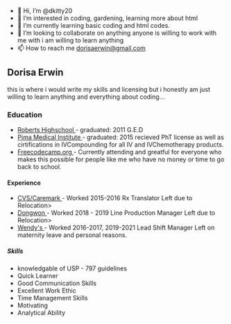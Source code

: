 - 👋 Hi, I’m @dkitty20
- 👀 I’m interested in coding, gardening, learning more about html 
- 🌱 I’m currently learning basic coding and html codes.
- 💞️ I’m looking to collaborate on anything anyone is willing to work with me with i am willing to learn anything
- 📫 How to reach me dorisaerwin@gmail.com

<!DOCTYPE html>
<html>

<main>
<h2> Dorisa Erwin </h2>

</main>


<div>
  
<p> this is where i would write my skills and licensing but i honestly am just willing to learn anything and everything about coding...</p>

</div>
<div>

<h3>Education</h3>

<p>
  <ul>
    <li> <a href="https://www.google.com/maps/place/Roberts+High+School/@44.9299169,-123.0651013,13z/data=!4m9!1m2!2m1!1ssalem+highschool+oregon!3m5!1s0x54bfff2a67ce6b59:0xe9d5055346011a3b!8m2!3d44.9254457!4d-122.9887531!15sChdzYWxlbSBoaWdoc2Nob29sIG9yZWdvbpIBBnNjaG9vbA" target="_blank"> Roberts Highschool </a> - graduated: 2011 G.E.D 
    </li>
    <li>
<a href="https://www.google.com/maps/place/Pima+Medical+Institute+-+Mesa/@33.3868724,-111.8165976,13z/data=!3m1!5s0x872b080993fde203:0x620c4d2d3c980531!4m9!1m2!2m1!1spima+medical+institute+mesa+az!3m5!1s0x872b0809ed49bf8f:0xa13480a1fb8f8629!8m2!3d33.3972652!4d-111.8735083!15sCh5waW1hIG1lZGljYWwgaW5zdGl0dXRlIG1lc2EgYXqSAQ5tZWRpY2FsX3NjaG9vbA" target="_blank"> Pima Medical Institute </a> -  graduated: 2015 recieved PhT license as well as cirtifications in  IVCompounding for all IV and IVChemotherapy products.
</li>
<li>
<a href="https://freecodecamp.org" target="_blank"> Freecodecamp.org </a> - Currently attending and greatful for everyone who makes this possible for people like me who have no money or time to go back to school. 
</li> </ul>
</p>

</div>
<div>
  
<h4> Experience </h4>

</div>
<div>

<p> 
  <ul>
<li>
<a href="https://www.google.com/maps/place/CVS+Caremark+AZ/@33.580986,-111.8766479,15z/data=!4m5!3m4!1s0x0:0xd354b34b884f9e6a!8m2!3d33.580986!4d-111.8766479" target="_blank"> CVS/Caremark </a> - Worked 2015-2016 Rx Translator Left due to Relocation>
</li>
<li>
<a href="https://www.google.com/maps/place/Dongwon+Autopart+Technology,+GA+LLC/@33.1642291,-84.861202,17z/data=!3m1!4b1!4m5!3m4!1s0x88f4b14a3adc406d:0x3d657a7138a2dedb!8m2!3d33.1642246!4d-84.8590133" target="_blank"> Dongwon </a> - Worked 2018 - 2019 Line Production Manager Left due to Relocation>
</li>
<li>
<a href="https://www.google.com/search?q=wendys%20tifton%20ga&rlz=1C1CHBF_enUS891US891&sxsrf=ALeKk00gyGl9knAmG660x9VdjUTOdUssYQ:1620017481600&ei=A4CPYNr0JorbtQbAz6rwBQ&oq=wendys+tifton+ga&gs_lcp=Cgdnd3Mtd2l6EAMyBAgAEAoyBAgAEAoyBAgAEAoyBggAEBYQHjIGCAAQFhAeMgYIABAWEB46BwgAEEcQsAM6BAgjECc6BQgAEJECOggIABCxAxCDAToLCC4QsQMQxwEQowI6BAgAEEM6BQgAELEDOgwIIxAnEJ0CEEYQgAI6CggAELEDEIMBEEM6DQguELEDEMcBEKMCEEM6DQguEIcCEMcBEK8BEBQ6BwguELEDEEM6BwgAEIcCEBQ6BwgAELEDEEM6BQguELEDOgsIABCxAxCDARDJAzoHCAAQsQMQCjoQCC4QhwIQxwEQrwEQFBCTAjoICC4QxwEQrwE6AggAOgoILhDHARCvARAKOggIABAWEAoQHlDjyhNYyeUTYO7nE2gDcAJ4AIABngKIAawQkgEGMy4xMy4xmAEAoAEBqgEHZ3dzLXdpesgBCMABAQ&sclient=gws-wiz&ved=2ahUKEwiM1JS026zwAhVEaM0KHU46DE8QvS4wAXoECAYQOg&uact=5&tbs=lf:1,lf_ui:4&tbm=lcl&rflfq=1&num=10&rldimm=15333201068858830372&lqi=ChB3ZW5keXMgdGlmdG9uIGdhIgOIAQFI2rez_euAgIAIWiIKBndlbmR5cxAAGAAYARgCIhB3ZW5keXMgdGlmdG9uIGdhkgEUZmFzdF9mb29kX3Jlc3RhdXJhbnSqAQ4QASoKIgZ3ZW5keXMoAA&rlst=f#rlfi=hd:;si:15333201068858830372,l,ChB3ZW5keXMgdGlmdG9uIGdhIgOIAQFI2rez_euAgIAIWiIKBndlbmR5cxAAGAAYARgCIhB3ZW5keXMgdGlmdG9uIGdhkgEUZmFzdF9mb29kX3Jlc3RhdXJhbnSqAQ4QASoKIgZ3ZW5keXMoAA;mv:[[31.473747799999998,-83.5024169],[31.446961499999997,-83.5362341]];tbs:lrf:!1m4!1u3!2m2!3m1!1e1!1m4!1u16!2m2!16m1!1e1!1m4!1u16!2m2!16m1!1e2!2m1!1e16!2m1!1e3!3sIAE,lf:1,lf_ui:4" target="_blank"> Wendy's </a> - Worked 2016-2017, 2019-2021 Lead Shift Manager Left on maternity leave and personal reasons.
</li>
</ul>
</p>
 
</div>
<div>

<h5> Skills </h5>

</div>
<div>

<p>
<ul>
<li> knowledgable of USP - 797 guidelines </li>
<li> Quick Learner </li>
<li> Good Communication Skills </li>
<li> Excellent Work Ethic </li>
<li> Time Management Skills </li>
<li> Motivating</li>
<li> Analytical Ability</li>
</ul>
</p>

</div>



</html>
<!---
dkitty20/dkitty20 is a ✨ special ✨ repository because its `README.md` (this file) appears on your GitHub profile.
You can click the Preview link to take a look at your changes.
--->
